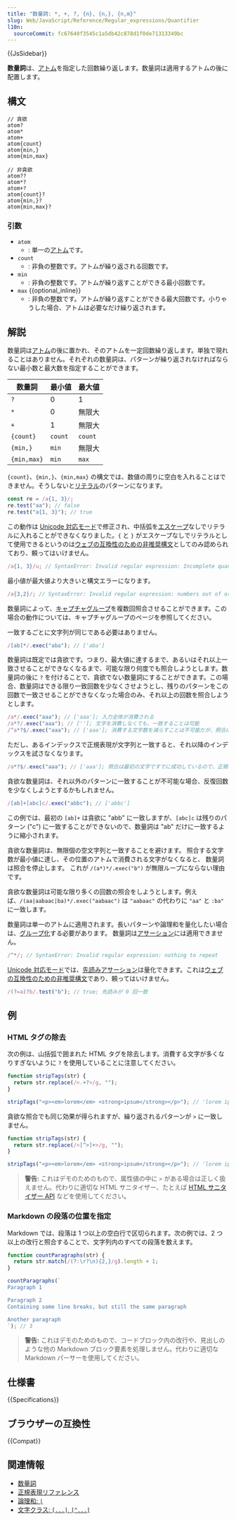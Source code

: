 ```yaml
---
title: "数量詞: *, +, ?, {n}, {n,}, {n,m}"
slug: Web/JavaScript/Reference/Regular_expressions/Quantifier
l10n:
  sourceCommit: fc67640f3545c1a5db42c878d1f0de71313349bc
---
```


{{JsSidebar}}

**数量詞**は、[アトム](/ja/docs/Web/JavaScript/Reference/Regular_expressions#アトム)を指定した回数繰り返します。数量詞は適用するアトムの後に配置します。

## 構文

```regex
// 貪欲
atom?
atom*
atom+
atom{count}
atom{min,}
atom{min,max}

// 非貪欲
atom??
atom*?
atom+?
atom{count}?
atom{min,}?
atom{min,max}?
```

### 引数

- `atom`
  - : 単一の[アトム](/ja/docs/Web/JavaScript/Reference/Regular_expressions#アトム)です。
- `count`
  - : 非負の整数です。アトムが繰り返される回数です。
- `min`
  - : 非負の整数です。アトムが繰り返すことができる最小回数です。
- `max` {{optional_inline}}
  - : 非負の整数です。アトムが繰り返すことができる最大回数です。小りゃうした場合、アトムは必要なだけ繰り返されます。

## 解説

数量詞は[アトム](/ja/docs/Web/JavaScript/Reference/Regular_expressions#アトム)の後に置かれ、そのアトムを一定回数繰り返します。単独で現れることはありません。それぞれの数量詞は、パターンが繰り返されなければならない最小数と最大数を指定することができます。

| 数量詞  | 最小値 | 最大値  |
| ----------- | ------- | -------- |
| `?`         | 0       | 1        |
| `*`         | 0       | 無限大 |
| `+`         | 1       | 無限大 |
| `{count}`   | `count` | `count`  |
| `{min,}`    | `min`   | 無限大 |
| `{min,max}` | `min`   | `max`    |

`{count}`、`{min,}`、`{min,max}` の構文では、数値の周りに空白を入れることはできません。そうしないと[リテラル](/ja/docs/Web/JavaScript/Reference/Regular_expressions/Literal_character)のパターンになります。

```js example-bad
const re = /a{1, 3}/;
re.test("aa"); // false
re.test("a{1, 3}"); // true
```

この動作は [Unicode 対応モード](/ja/docs/Web/JavaScript/Reference/Global_Objects/RegExp/unicode#unicode_対応モード)で修正され、中括弧を[エスケープ](/ja/docs/Web/JavaScript/Reference/Regular_expressions/Character_escape)なしでリテラルに入れることができなくなりました。`{` と `}` がエスケープなしでリテラルとして使用できるというのは[ウェブの互換性のための非推奨構文](/ja/docs/Web/JavaScript/Reference/Deprecated_and_obsolete_features#regexp)としてのみ認められており、頼ってはいけません。

```js
/a{1, 3}/u; // SyntaxError: Invalid regular expression: Incomplete quantifier
```

最小値が最大値より大きいと構文エラーになります。

```js
/a{3,2}/; // SyntaxError: Invalid regular expression: numbers out of order in {} quantifier
```

数量詞によって、[キャプチャグループ](/ja/docs/Web/JavaScript/Reference/Regular_expressions/Capturing_group)を複数回照合させることができます。この場合の動作については、キャプチャグループのページを参照してください。

一致するごとに文字列が同じである必要はありません。

```js
/[ab]*/.exec("aba"); // ['aba']
```

数量詞は既定では貪欲です。つまり、最大値に達するまで、あるいはそれ以上一致させることができなくなるまで、可能な限り何度でも照合しようとします。数量詞の後に `?` を付けることで、貪欲でない数量詞にすることができます。この場合、数量詞はできる限り一致回数を少なくさせようとし、残りのパターンをこの回数で一致させることができなくなった場合のみ、それ以上の回数を照合しようとします。

```js
/a*/.exec("aaa"); // ['aaa']; 入力全体が消費される
/a*?/.exec("aaa"); // ['']; 文字を消費しなくても、一致することは可能
/^a*?$/.exec("aaa"); // ['aaa']; 消費する文字数を減らすことは不可能だが、照合には成功する
```

ただし、あるインデックスで正規表現が文字列と一致すると、それ以降のインデックスを試さなくなります。

```js
/a*?$/.exec("aaa"); // ['aaa']; 照合は最初の文字ですでに成功しているので、正規表現は 2 文字目で照合を開始しようとしません。
```

貪欲な数量詞は、それ以外のパターンに一致することが不可能な場合、反復回数を少なくしようとするかもしれません。

```js
/[ab]+[abc]c/.exec("abbc"); // ['abbc']
```

この例では、最初の `[ab]+` は貪欲に "abb" に一致しますが、`[abc]c` は残りのパターン ("c") に一致することができないので、数量詞は "ab" だけに一致するように縮小されます。

貪欲な数量詞は、無限個の空文字列と一致することを避けます。 照合する文字数が最小値に達し、その位置のアトムで消費される文字がなくなると、 数量詞は照合を停止します。 これが `/(a*)*/.exec("b")` が無限ループにならない理由です。

貪欲な数量詞は可能な限り多くの回数の照合をしようとします。例えば、`/(aa|aabaac|ba)*/.exec("aabaac")` は `"aabaac"` の代わりに `"aa"` と `:ba"` に一致します。

数量詞は単一のアトムに適用されます。長いパターンや論理和を量化したい場合は、[グループ化](/ja/docs/Web/JavaScript/Reference/Regular_expressions/Non-capturing_group)する必要があります。 数量詞は[アサーション](/ja/docs/Web/JavaScript/Reference/Regular_expressions#アサーション)には適用できません。

```js
/^*/; // SyntaxError: Invalid regular expression: nothing to repeat
```

[Unicode 対応モード](/ja/docs/Web/JavaScript/Reference/Global_Objects/RegExp/unicode#unicode_対応モード)では、[先読みアサーション](/ja/docs/Web/JavaScript/Reference/Regular_expressions/Lookahead_assertion)は量化できます。これは[ウェブの互換性のための非推奨構文](/ja/docs/Web/JavaScript/Reference/Deprecated_and_obsolete_features#regexp)であり、頼ってはいけません。

```js
/(?=a)?b/.test("b"); // true; 先読みが 0 回一致
```

## 例

### HTML タグの除去

次の例は、山括弧で囲まれた HTML タグを除去します。消費する文字が多くなりすぎないように `?` を使用していることに注意してください。

```js
function stripTags(str) {
  return str.replace(/<.+?>/g, "");
}

stripTags("<p><em>lorem</em> <strong>ipsum</strong></p>"); // 'lorem ipsum'
```

貪欲な照合でも同じ効果が得られますが、繰り返されるパターンが `>` に一致しません。

```js
function stripTags(str) {
  return str.replace(/<[^>]+>/g, "");
}

stripTags("<p><em>lorem</em> <strong>ipsum</strong></p>"); // 'lorem ipsum'
```

> **警告:** これはデモのためのもので、属性値の中に `>` がある場合は正しく扱えません。代わりに適切な HTML サニタイザー、たとえば [HTML サニタイザー API](/ja/docs/Web/API/HTML_Sanitizer_API) などを使用してください。

### Markdown の段落の位置を指定

Markdown では、段落は 1 つ以上の空白行で区切られます。次の例では、2 つ以上の改行と照合することで、文字列内のすべての段落を数えます。

```js
function countParagraphs(str) {
  return str.match(/(?:\r?\n){2,}/g).length + 1;
}

countParagraphs(`
Paragraph 1

Paragraph 2
Containing some line breaks, but still the same paragraph

Another paragraph
`); // 3
```

> **警告:** これはデモのためのもので、コードブロック内の改行や、見出しのような他の Markdown ブロック要素を処理しません。代わりに適切な Markdown パーサーを使用してください。

## 仕様書

{{Specifications}}

## ブラウザーの互換性

{{Compat}}

## 関連情報

- [数量詞](/ja/docs/Web/JavaScript/Guide/Regular_expressions/Quantifiers)
- [正規表現リファレンス](/ja/docs/Web/JavaScript/Reference/Regular_expressions)
- [論理和: `|`](/ja/docs/Web/JavaScript/Reference/Regular_expressions/Disjunction)
- [文字クラス: `[...]`, `[^...]`](/ja/docs/Web/JavaScript/Reference/Regular_expressions/Character_class)
